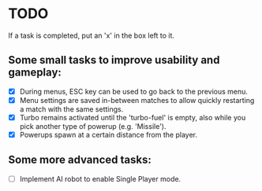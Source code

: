 TODO
====

If a task is completed, put an 'x' in the box left to it.


Some small tasks to improve usability and gameplay:
---------------------------------------------------

- [x] During menus, ESC key can be used to go back to the previous menu.
- [x] Menu settings are saved in-between matches to allow quickly restarting a match with the same settings.
- [x] Turbo remains activated until the 'turbo-fuel' is empty, also while you pick another type of powerup (e.g. 'Missile').
- [x] Powerups spawn at a certain distance from the player.

Some more advanced tasks:
-------------------------

- [ ] Implement AI robot to enable Single Player mode.
